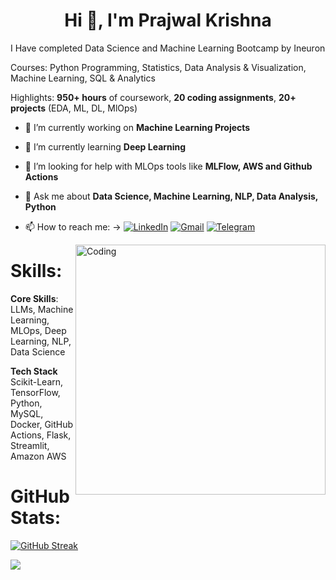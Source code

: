 <!DOCTYPE html>   
<html lang="en"> 
<head>
    <meta charset="UTF-8">  
    <meta http-equiv="X-UA-Compatible" content="IE=edge">  
    <meta name="viewport" content="width=device-width, initial-scale=1.0">  
 
<body>
    <h1 align="center">Hi 👋, I'm Prajwal Krishna</h1>



<p>I Have completed Data Science and Machine Learning Bootcamp by Ineuron </p>
<p>
Courses: Python Programming, Statistics, Data Analysis & Visualization, Machine Learning, SQL & Analytics
</p>
<p>Highlights: <b>950+ hours</b> of coursework, <b>20 coding assignments</b>, <b>20+ projects</b> (EDA, ML, DL, MlOps)
</p> 


- 🔭 I’m currently working on **Machine Learning Projects**
  
- 🌱 I’m currently learning **Deep Learning**
  
- 👯 I’m looking for help with MLOps tools like **MLFlow, AWS and Github Actions**
  
- 💬 Ask me about **Data Science, Machine Learning, NLP, Data Analysis, Python**
  
- 📫 How to reach me: -> [![LinkedIn](https://img.shields.io/badge/LinkedIn-%230077B5.svg?logo=linkedin&logoColor=white)](https://linkedin.com/in/prajwalkrishna/) 
[![Gmail](https://img.shields.io/badge/Gmail-D14836?style=flat&logo=gmail&logoColor=white)](https://mail.google.com/mail/?view=cm&tf=0&to=prajwalgbdr03@gmail.com)
[![Telegram](https://img.shields.io/badge/Telegram-2CA5E0?style=flat&logo=telegram&logoColor=white)](https://t.me/park2408)

<img align="right" alt="Coding" width="400" src="https://i.pinimg.com/originals/54/e3/7d/54e37d8074ebcde1d96c77d7b2a7f310.gif">

<!-- <img class="align" align="center" alt="GIF" src="https://github.com/abhisheknaiidu/abhisheknaiidu/blob/master/code.gif?raw=true" width="500" height="320" /> -->


# Skills:
**Core Skills**:
LLMs, Machine Learning, MLOps, Deep Learning, NLP, Data Science

**Tech Stack**
Scikit-Learn, TensorFlow, Python, MySQL, Docker, GitHub Actions, Flask, Streamlit, Amazon AWS


# GitHub Stats:
<!-- ![](https://github-readme-streak-stats.herokuapp.com/?user=praj2408&theme=default&hide_border=false)<br/> -->
<!-- [![GitHub Streak](https://streak-stats.demolab.com?user=praj2408)](https://git.io/streak-stats) -->

<!-- [![GitHub Streak](https://streak-stats.demolab.com?user=praj2408)](https://git.io/streak-stats)-->

[![GitHub Streak](https://streak-stats.demolab.com?user=praj2408&mode=weekly)](https://git.io/streak-stats)

<!--![](https://github-profile-summary-cards.vercel.app/api/cards/profile-details?username=praj2408&theme=vue) -->



[![](https://visitcount.itsvg.in/api?id=praj2408&icon=5&color=3)](https://visitcount.itsvg.in)    
